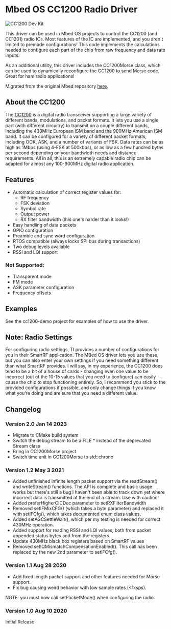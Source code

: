 # Mbed OS CC1200 Radio Driver

![CC1200 Dev Kit](https://www.ti.com/content/dam/ticom/images/products/ic/processors/evm-boards/cc1200emk-868-930-angled.png:large)

This driver can be used in Mbed OS projects to control the CC1200 (and CC1201) radio ICs.  Most features of the IC are implemented, and you aren't limited to premade configurations!  This code implements the calculations needed to configure each part of the chip from raw frequency and data rate inputs.

As an additional utility, this driver includes the CC1200Morse class, which can be used to dynamically reconfigure the CC1200 to send Morse code.  Great for ham radio applications!

Migrated from the original Mbed repository [here](https://os.mbed.com/users/MultipleMonomials/code/CC1200/shortlog/).

## About the CC1200
The [CC1200](https://www.ti.com/product/CC1200) is a digital radio transceiver supporting a large variety of different bands, modulations, and packet formats. It lets you use a single part (with different circuitry) to transmit on a couple different bands, including the 430MHz European ISM band and the 900MHz American ISM band. It can be configured for a variety of different packet formats, including OOK, ASK, and a number of variants of FSK. Data rates can be as high as 1Mbps (using 4-FSK at 500kbps), or as low as a few hundred bytes per second depending on your bandwidth needs and distance requirements. All in all, this is an extremely capable radio chip can be adapted for almost any 100-900MHz digital radio application.

## Features

- Automatic calculation of correct register values for:
  - RF frequency
  - FSK deviation
  - Symbol rate
  - Output power
  - RX filter bandwidth (this one's harder than it looks!)
- Easy handling of data packets
- GPIO configuration
- Preamble and sync word configuration
- RTOS compatible (always locks SPI bus during transactions)
- Two debug levels available
- RSSI and LQI support

### Not Supported:

- Transparent mode
- FM mode
- ASK parameter configuration
- Frequency offsets


## Examples
See the cc1200-demo project for examples of how to use the driver.

## Note: Radio Settings
For configuring radio settings, TI provides a number of configurations for you in their SmartRF application. The MBed OS driver lets you use these, but you can also enter your own settings if you need something different than what SmartRF provides. I will say, in my experience, the CC1200 does tend to be a bit of a house of cards - changing even one value to be incorrect (out of the 10-15 values that you need to configure) can easily cause the chip to stop functioning entirely. So, I recommend you stick to the provided configurations if possible, and only change things if you know what you're doing and are sure that you need a different value.

## Changelog

### Version 2.0 Jan 14 2023
- Migrate to CMake build system
- Switch the debug stream to be a FILE * instead of the deprecated Stream class
- Bring in CC1200Morse project
- Switch time unit in CC1200Morse to std::chrono

### Version 1.2 May 3 2021

- Added unfinished infinite length packet support via the readStream() and writeStream() functions. The API is complete and basic usage works but there's still a bug I haven't been able to track down yet where incorrect data is transmitted at the end of a stream. Use with caution!
- Added preferHigherCICDec parameter to setRXFilterBandwidth
- Removed setIFMixCFG() (which takes a byte parameter) and replaced it with setIFCfg(), which takes documented enum class values.
- Added setAGCSettleWait(), which per my testing is needed for correct 430MHz operation.
- Added support for reading RSSI and LQI values, both from packet appended status bytes and from the registers.
- Update 430MHz black box registers based on SmartRF values
- Removed setIQMismatchCompensationEnabled(). This call has been replaced by the new 2nd parameter to setIFCfg().

### Version 1.1 Aug 28 2020

- Add fixed length packet support and other features needed for Morse support.
- Fix bug causing weird behavior with low sample rates (<1ksps).

NOTE: you must now call setPacketMode() when configuring the radio.

### Version 1.0 Aug 10 2020

Initial Release